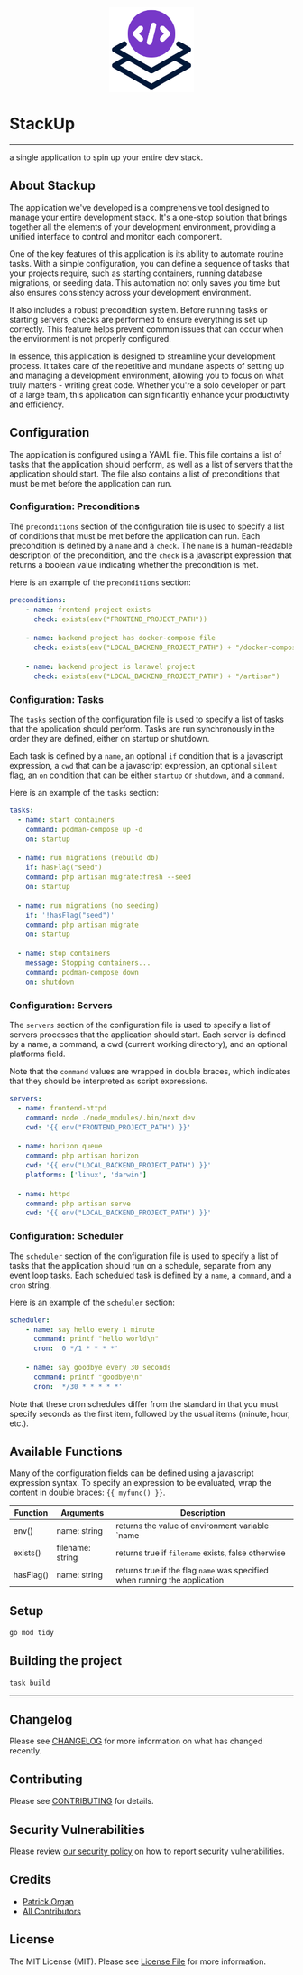<p align="center">
    <img src="assets/stackup-app-512px.png" alt="logo" height="150" style="display: block; height: 150px;">
</p>

# StackUp

---

a single application to spin up your entire dev stack.

## About Stackup

The application we've developed is a comprehensive tool designed to manage your entire development stack. It's a one-stop solution that brings together all the elements of your development environment, providing a unified interface to control and monitor each component.

One of the key features of this application is its ability to automate routine tasks. With a simple configuration, you can define a sequence of tasks that your projects require, such as starting containers, running database migrations, or seeding data. This automation not only saves you time but also ensures consistency across your development environment.

It also includes a robust precondition system. Before running tasks or starting servers, checks are performed to ensure everything is set up correctly. This feature helps prevent common issues that can occur when the environment is not properly configured.

In essence, this application is designed to streamline your development process. It takes care of the repetitive and mundane aspects of setting up and managing a development environment, allowing you to focus on what truly matters - writing great code. Whether you're a solo developer or part of a large team, this application can significantly enhance your productivity and efficiency.

## Configuration

The application is configured using a YAML file. This file contains a list of tasks that the application should perform, as well as a list of servers that the application should start. The file also contains a list of preconditions that must be met before the application can run.

### Configuration: Preconditions

The `preconditions` section of the configuration file is used to specify a list of conditions that must be met before the application can run. Each precondition is defined by a `name` and a `check`. The `name` is a human-readable description of the precondition, and the `check` is a javascript expression that returns a boolean value indicating whether the precondition is met.

Here is an example of the `preconditions` section:

```yaml
preconditions:
    - name: frontend project exists
      check: exists(env("FRONTEND_PROJECT_PATH"))

    - name: backend project has docker-compose file
      check: exists(env("LOCAL_BACKEND_PROJECT_PATH") + "/docker-compose.yml")

    - name: backend project is laravel project
      check: exists(env("LOCAL_BACKEND_PROJECT_PATH") + "/artisan")
```

### Configuration: Tasks

The `tasks` section of the configuration file is used to specify a list of tasks that the application should perform. Tasks are run synchronously in the order they are defined, either on startup or shutdown. 

Each task is defined by a `name`, an optional `if` condition that is a javascript expression, a `cwd` that can be a javascript expression, an optional `silent` flag, an `on` condition that can be either `startup` or `shutdown`, and a `command`. 

Here is an example of the `tasks` section:

```yaml
tasks:
  - name: start containers
    command: podman-compose up -d
    on: startup

  - name: run migrations (rebuild db)
    if: hasFlag("seed")
    command: php artisan migrate:fresh --seed
    on: startup

  - name: run migrations (no seeding)
    if: '!hasFlag("seed")'
    command: php artisan migrate
    on: startup

  - name: stop containers
    message: Stopping containers...
    command: podman-compose down
    on: shutdown
```

### Configuration: Servers

The `servers` section of the configuration file is used to specify a list of servers processes that the application should start. Each server is defined by a name, a command, a cwd (current working directory), and an optional platforms field.

Note that the `command` values are wrapped in double braces, which indicates that they should be interpreted as script expressions.

```yaml
servers:
  - name: frontend-httpd
    command: node ./node_modules/.bin/next dev
    cwd: '{{ env("FRONTEND_PROJECT_PATH") }}'

  - name: horizon queue
    command: php artisan horizon
    cwd: '{{ env("LOCAL_BACKEND_PROJECT_PATH") }}'
    platforms: ['linux', 'darwin']

  - name: httpd
    command: php artisan serve
    cwd: '{{ env("LOCAL_BACKEND_PROJECT_PATH") }}'
```

### Configuration: Scheduler

The `scheduler` section of the configuration file is used to specify a list of tasks that the application should run on a schedule, separate from any event loop tasks. 
Each scheduled task is defined by a `name`, a `command`, and a `cron` string.

Here is an example of the `scheduler` section:

```yaml
scheduler:
    - name: say hello every 1 minute
      command: printf "hello world\n"
      cron: '0 */1 * * * *'

    - name: say goodbye every 30 seconds
      command: printf "goodbye\n"
      cron: '*/30 * * * * *'
```

Note that these cron schedules differ from the standard in that you must specify seconds as the first item, followed by the usual items (minute, hour, etc.).

## Available Functions

Many of the configuration fields can be defined using a javascript expression syntax.
To specify an expression to be evaluated, wrap the content in double braces: `{{ myfunc() }}`.

| Function  	| Arguments        	| Description                                                                	|
|-----------	|------------------	|----------------------------------------------------------------------------	|
| env()     	| name: string     	| returns the value of environment variable `name                             	|
| exists()  	| filename: string 	| returns true if `filename` exists, false otherwise                         	|
| hasFlag() 	| name: string     	| returns true if the flag `name` was specified when running the application 	|

## Setup

```bash
go mod tidy
```

## Building the project

```bash
task build
```

---

## Changelog

Please see [CHANGELOG](CHANGELOG.md) for more information on what has changed recently.

## Contributing

Please see [CONTRIBUTING](.github/CONTRIBUTING.md) for details.

## Security Vulnerabilities

Please review [our security policy](../../security/policy) on how to report security vulnerabilities.

## Credits

- [Patrick Organ](https://github.com/patinthehat)
- [All Contributors](../../contributors)

## License

The MIT License (MIT). Please see [License File](LICENSE) for more information.
